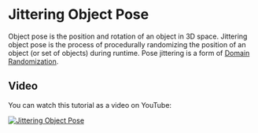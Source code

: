 # Jittering Object Pose

Object pose is the position and rotation of an object in 3D space. Jittering object pose is the process of procedurally randomizing the position of an object (or set of objects) during runtime. Pose jittering is a form of [Domain Randomization](https://zumolabs.github.io/zpy/overview/domain_randomization/).

## Video

You can watch this tutorial as a video on YouTube:

[![Jittering Object Pose](http://img.youtube.com/vi/4Pe9B4auE1M/0.jpg)](http://www.youtube.com/watch?v=4Pe9B4auE1M "Jittering Object Pose")

